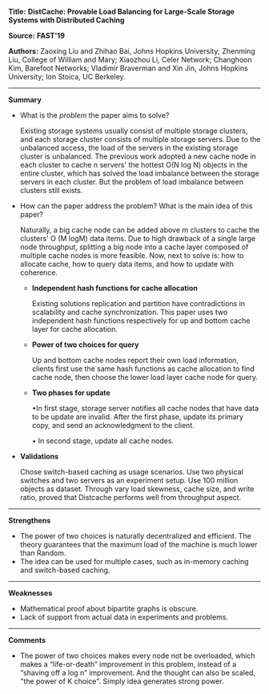 **Title:** **DistCache: Provable Load Balancing for Large-Scale Storage Systems with Distributed Caching**

**Source:** **FAST'19**

**Authors:** Zaoxing Liu and Zhihao Bai, Johns Hopkins University; Zhenming Liu, College of William and 
Mary; Xiaozhou Li, Celer Network; Changhoon Kim, Barefoot Networks; Vladimir Braverman 
and Xin Jin, Johns Hopkins University; Ion Stoica, UC Berkeley.

---

**Summary**

- What is the *problem* the paper aims to solve?

  Existing storage systems usually consist of multiple storage clusters, and each storage cluster consists of multiple storage servers. Due to the unbalanced access, the load of the servers in the existing storage cluster is unbalanced. The previous work adopted a new cache node in each cluster to cache n servers' the hottest O(N log N) objects in the entire cluster, which has solved the load imbalance between the storage servers in each cluster. But the problem of load imbalance between clusters still exists.

- How can the paper address the problem? What is the main idea of this paper?

  Naturally, a big cache node can be added above m clusters to cache the clusters' O (M logM) data items. Due to high drawback of a single large node throughput, splitting a big node into a cache layer composed of multiple cache nodes is more feasible. Now, next to solve is: how to allocate cache, how to query data items, and how to update with coherence.

  - **Independent hash functions for cache allocation** 

    Existing solutions replication and partition have contradictions in scalability and cache synchronization. This paper uses two independent hash functions respectively for up and bottom cache layer for cache allocation.

  - **Power of two choices for query**

    Up and bottom cache nodes report their own load information, clients first use the same hash functions as cache allocation to find cache node, then choose the lower load layer cache node for query.    

  - **Two phases for update** 

    •In first stage, storage server notifies all cache nodes that have data to be update are invalid. After the first phase, update its primary copy, and send an acknowledgment to the client.

    • In second stage, update all cache nodes.

- **Validations**

  Chose switch-based caching as usage scenarios. Use two physical switches and two servers as an experiment setup. Use 100 million objects as dataset. Through vary load skewness, cache size, and write ratio, proved that Distcache performs well from throughput aspect.
  

---

**Strengthens**  

- The power of two choices is naturally decentralized and efficient. The theory guarantees that the maximum load of the machine is much lower than Random.
- The idea can be used for multiple cases, such as in-memory caching and switch-based caching.

---

**Weaknesses**  

- Mathematical proof about bipartite graphs is obscure.
- Lack of support from actual data in experiments and problems.

---

**Comments**  

- The power of two choices makes every node not be overloaded, which makes a “life-or-death” improvement in this problem, instead of a “shaving off a log n” improvement. And the thought can also be scaled, "the power of K choice". Simply idea generates strong power.

  
